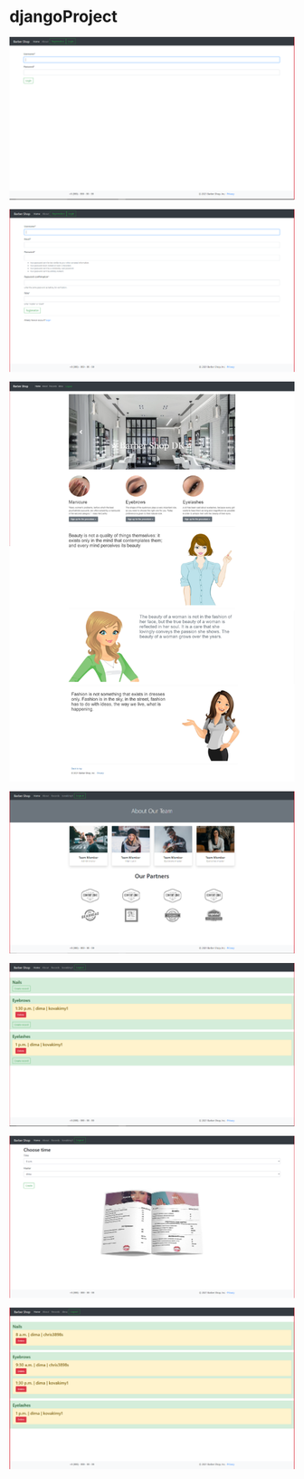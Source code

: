 # djangoProject

![](src/Login.PNG)

![](src/Registration.PNG)

![](src/Home.png)

![](src/About.PNG)

![](src/Client.png)

![](src/Create_records.PNG)

![](src/Masters_records.PNG)